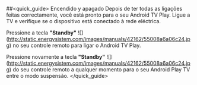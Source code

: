 ##<quick_guide> Encendido y apagado
Depois de ter todas as ligações feitas correctamente, você está pronto para o seu Android TV Play. Ligue a TV e verifique se o dispositivo está conectado à rede eléctrica. 

Pressione a tecla  **"Standby"** ![] (http://static.energysistem.com/images/manuals/42162/55008a6a06c24.jpg) no seu controle remoto para ligar o Android TV Play.

Pressione novamente a tecla  **"Standby"** ![] (http://static.energysistem.com/images/manuals/42162/55008a6a06c24.jpg) do seu controle remoto a qualquer momento para o seu Android Play TV entre o modo suspensão.
</quick_guide>
